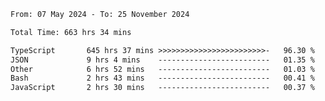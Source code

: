 
<!--START_SECTION:waka-->

```txt
From: 07 May 2024 - To: 25 November 2024

Total Time: 663 hrs 34 mins

TypeScript       645 hrs 37 mins >>>>>>>>>>>>>>>>>>>>>>>>-   96.30 %
JSON             9 hrs 4 mins    -------------------------   01.35 %
Other            6 hrs 52 mins   -------------------------   01.03 %
Bash             2 hrs 43 mins   -------------------------   00.41 %
JavaScript       2 hrs 30 mins   -------------------------   00.37 %
```

<!--END_SECTION:waka-->

<!--

### Hi there 👋
**Iam-cesar/Iam-cesar** is a ✨ _special_ ✨ repository because its `README.md` (this file) appears on your GitHub profile.

Here are some ideas to get you started:

- 🔭 I’m currently working on ...
- 🌱 I’m currently learning ...
- 👯 I’m looking to collaborate on ...
- 🤔 I’m looking for help with ...
- 💬 Ask me about ...
- 📫 How to reach me: ...
- 😄 Pronouns: ...
- ⚡ Fun fact: ...
-->

